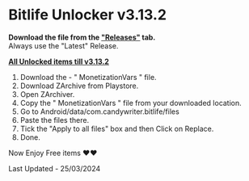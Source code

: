 # Bitlife Unlocker v3.13.2

**Download the file from the ["Releases"](https://github.com/zeropse/bitlife-unlocker/releases/tag/3.13.2) tab.** <br >Always use the "Latest" Release.

**<ins>All Unlocked items till v3.13.2</ins>**

1. Download the - " MonetizationVars " file.
2. Download ZArchive from Playstore.
3. Open ZArchiver.
4. Copy the " MonetizationVars " file from your downloaded location.
5. Go to Android/data/com.candywriter.bitlife/files
6. Paste the files there.
7. Tick the "Apply to all files" box and then Click on Replace.
8. Done.

Now Enjoy Free items ❤️❤️

Last Updated - 25/03/2024